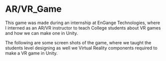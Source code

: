 # AR/VR_Game
 
This game was made during an internship at EnGange Technologies, where I interned as an AR/VR instructor to teach College students about VR games and how we can make one in Unity.

The following are some screen shots of the game, where we taught the students level designing as well we Virtual Reality components required to make a VR game in Unity.
